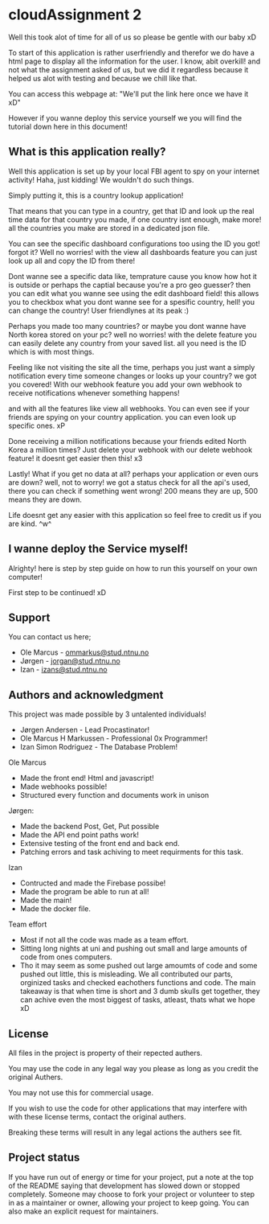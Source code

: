 # cloudAssignment 2

Well this took alot of time for all of us so please be gentle with our baby xD

To start of this application is rather userfriendly and therefor we do have a html page
to display all the information for the user. I know, abit overkill! and not what the
assignment asked of us, but we did it regardless because it helped us alot with testing
and because we chill like that.

You can access this webpage at: "We'll put the link here once we have it xD"

However if you wanne deploy this service yourself we you will find the tutorial down 
here in this document!




## What is this application really?

Well this application is set up by your local FBI agent to spy on your internet activity!
Haha, just kidding! We wouldn't do such things.

Simply putting it, this is a country lookup application!

That means that you can type in a country, get that ID and look up the real time data for
that country you made, if one country isnt enough, make more! all the countries you make
are stored in a dedicated json file.

You can see the specific dashboard configurations too using the ID you got! forgot it?
Well no worries! with the view all dashboards feature you can just look up all and copy
the ID from there!

Dont wanne see a specific data like, temprature cause you know how hot it is outside
or perhaps the captial because you're a pro geo guesser? then you can edit what you wanne see
using the edit dashboard field! this allows you to checkbox what you dont wanne see for a
spesific country, hell! you can change the country! User friendlynes at its peak :)

Perhaps you made too many countries? or maybe you dont wanne have North korea stored on your pc?
well no worries! with the delete feature you can easily delete any country from your saved list.
all you need is the ID which is with most things.


Feeling like not visiting the site all the time, perhaps you just want a simply notification
every time someone changes or looks up your country? we got you covered! With our webhook
feature you add your own webhook to receive notifications whenever something happens!

and with all the features like view all webhooks. You can even see if your friends are spying 
on your country application. you can even look up specific ones. xP

Done receiving a million notifications because your friends edited North Korea a million times?
Just delete your webhook with our delete webhook feature! it doesnt get easier then this! x3

Lastly! What if you get no data at all? perhaps your application or even ours are down? well,
not to worry! we got a status check for all the api's used, there you can check if something
went wrong! 200 means they are up, 500 means they are down. 

Life doesnt get any easier with this application so feel free to credit us if you are kind. ^w^






## I wanne deploy the Service myself!

Alrighty! here is step by step guide on how to run this yourself on your own computer!

First step to be continued! xD

## Support

You can contact us here;

- Ole Marcus - ommarkus@stud.ntnu.no
- Jørgen - jorgan@stud.ntnu.no
- Izan - izans@stud.ntnu.no

## Authors and acknowledgment

This project was made possible by 3 untalented individuals!

- Jørgen Andersen - Lead Procastinator!
- Ole Marcus H Markussen - Professional 0x Programmer!
- Izan Simon Rodriguez - The Database Problem!

Ole Marcus
- Made the front end! Html and javascript!
- Made webhooks possible!
- Structured every function and documents work in unison

Jørgen: 
- Made the backend Post, Get, Put possible
- Made the API end point paths work!
- Extensive testing of the front end and back end.
- Patching errors and task achiving to meet requirments for this task.

Izan
- Contructed and made the Firebase possibe!
- Made the program be able to run at all!
- Made the main!
- Made the docker file.

Team effort
- Most if not all the code was made as a team effort.
- Sitting long nights at uni and pushing out small and large amounts of code from ones computers.
- Tho it may seem as some pushed out large amoumts of code and some pushed out little, this is misleading.
    We all contributed our parts, orginized tasks and checked eachothers functions and code.
    The main takeaway is that when time is short and 3 dumb skulls get together, they can achive even the most
    biggest of tasks, atleast, thats what we hope xD

## License

All files in the project is property of their repected authers.

You may use the code in any legal way you please as long as you credit the original Authers.

You may not use this for commercial usage.

If you wish to use the code for other applications that may interfere with with these license terms, contact the original authers.

Breaking these terms will result in any legal actions the authers see fit.

## Project status
If you have run out of energy or time for your project, put a note at the top of the README saying that development has slowed down or stopped completely. Someone may choose to fork your project or volunteer to step in as a maintainer or owner, allowing your project to keep going. You can also make an explicit request for maintainers.
